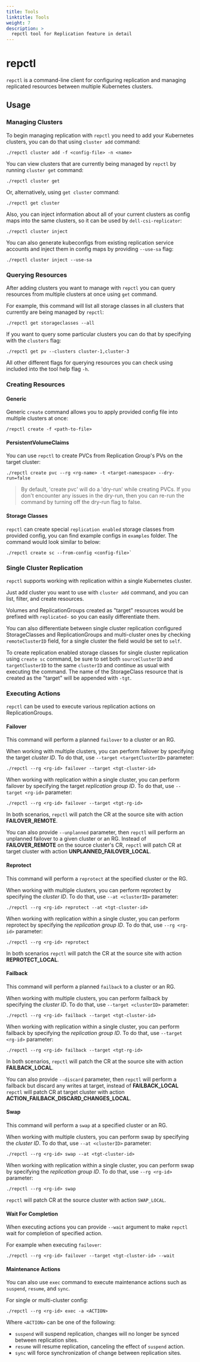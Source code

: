 ```yaml
---
title: Tools
linktitle: Tools
weight: 7
description: >
  repctl tool for Replication feature in detail
---
```

# repctl

`repctl` is a command-line client for configuring replication 
and managing replicated resources between multiple Kubernetes clusters.


## Usage

### Managing Clusters

To begin managing replication with `repctl` you need to add your Kubernetes
clusters, you can do that using `cluster add` command:

```shell
./repctl cluster add -f <config-file> -n <name>
```

You can view clusters that are currently being managed by `repctl`
by running `cluster get` command:

```shell
./repctl cluster get
```

Or, alternatively, using `get cluster` command:

```shell
./repctl get cluster
```


Also, you can inject information about all of your current clusters as
config maps into the same clusters, so it can be used by `dell-csi-replicator`:

```shell 
./repctl cluster inject
```

You can also generate kubeconfigs from existing replication service accounts and inject them in config maps by providing `--use-sa` flag:

```shell
./repctl cluster inject --use-sa
```

### Querying Resources

After adding clusters you want to manage with `repctl` you can query
resources from multiple clusters at once using `get` command. 

For example, this command will list all storage classes in all clusters
that currently are being managed by `repctl`:

```shell
./repctl get storageclasses --all
```

If you want to query some particular clusters you can do that by specifying with the 
`clusters` flag:

```shell
./repctl get pv --clusters cluster-1,cluster-3
```

All other different flags for querying resources you can check using
included into the tool help flag `-h`.

### Creating Resources

#### Generic
Generic `create` command allows you to apply provided config file into 
multiple clusters at once:

```shell
/repctl create -f <path-to-file>
```

#### PersistentVolumeClaims
You can use `repctl` to create PVCs from Replication Group's PVs 
on the target cluster:

```shell
./repctl create pvc --rg <rg-name> -t <target-namespace> --dry-run=false
```

> By default, 'create pvc' will do a 'dry-run' while creating PVCs.
If you don't encounter any issues in the dry-run, then you can
re-run the command by turning off the dry-run flag to false.

#### Storage Classes
`repctl` can create special `replication enabled` storage classes from
provided config, you can find example configs in `examples` folder. The command would look similar to below:

```shell
./repctl create sc --from-config <config-file>`
```

### Single Cluster Replication
`repctl` supports working with replication within a single Kubernetes cluster. 

Just add cluster you want to use with `cluster add` command, and you can list, filter, and create resources. 

Volumes and ReplicationGroups created as "target" resources would be prefixed with `replicated-` 
so you can easily differentiate them. 

You can also differentiate between single cluster replication configured StorageClasses and ReplicationGroups and multi-cluster ones 
by checking `remoteClusterID` field, for a single cluster the field would be set to `self`.

To create replication enabled storage classes for single cluster replication using `create sc` command,
be sure to set both `sourceClusterID` and `targetClusterID` to the same `clusterID` and continue as usual with executing the command.
The name of the StorageClass resource that is created as the "target" will be appended with `-tgt`. 

### Executing Actions
`repctl` can be used to execute various replication actions on ReplicationGroups. 

#### Failover

This command will perform a planned `failover` to a cluster or an RG.

When working with multiple clusters, you can perform failover by specifying the target _cluster ID_. To do that, use `--target <targetClusterID>` parameter:

```shell
./repctl --rg <rg-id> failover --target <tgt-cluster-id>
```

When working with replication within a single cluster, you can perform failover by specifying the target _replication group ID_. To do that, use `--target <rg-id>` parameter:

```shell
./repctl --rg <rg-id> failover --target <tgt-rg-id>
```

In both scenarios, `repctl` will patch the CR at the source site with action **FAILOVER_REMOTE**.

You can also provide `--unplanned` parameter, then `repctl` will perform an unplanned failover to a given cluster or an RG. Instead of **FAILOVER_REMOTE** on the source cluster's CR, `repctl` will patch CR at target cluster with action **UNPLANNED_FAILOVER_LOCAL**.

#### Reprotect

This command will perform a `reprotect` at the specified cluster or the RG.

When working with multiple clusters, you can perform reprotect by specifying the _cluster ID_. To do that, use `--at <clusterID>` parameter:

```shell
./repctl --rg <rg-id> reprotect --at <tgt-cluster-id>
```

When working with replication within a single cluster, you can perform reprotect by specifying the _replication group ID_. To do that, use `--rg <rg-id>` parameter:

```shell
./repctl --rg <rg-id> reprotect 
```

In both scenarios `repctl` will patch the CR at the source site with action **REPROTECT_LOCAL**.

#### Failback

This command will perform a planned `failback` to a cluster or an RG.

When working with multiple clusters, you can perform failback by specifying the _cluster ID_. To do that, use `--target <clusterID>` parameter:

```shell
./repctl --rg <rg-id> failback --target <tgt-cluster-id>
```

When working with replication within a single cluster, you can perform failback by specifying the _replication group ID_. To do that, use `--target <rg-id>` parameter:

```shell
./repctl --rg <rg-id> failback --target <tgt-rg-id>
```

In both scenarios, `repctl` will patch the CR at the source site with action **FAILBACK_LOCAL**.

You can also provide `--discard` parameter, then `repctl` will perform a failback but discard any writes at target, instead of **FAILBACK_LOCAL** `repctl` will patch CR at target cluster with action **ACTION_FAILBACK_DISCARD_CHANGES_LOCAL**.

#### Swap

This command will perform a `swap` at a specified cluster or an RG.

When working with multiple clusters, you can perform swap by specifying the _cluster ID_. To do that, use `--at <clusterID>` parameter:

```shell
./repctl --rg <rg-id> swap --at <tgt-cluster-id>
```

When working with replication within a single cluster, you can perform swap by specifying the _replication group ID_. To do that, use `--rg <rg-id>` parameter:

```shell
./repctl --rg <rg-id> swap
```

`repctl` will patch CR at the source cluster with action `SWAP_LOCAL`.


#### Wait For Completion 

When executing actions you can provide `--wait` argument to make `repctl` wait for completion of specified action.

For example when executing `failover`:

```shell
./repctl --rg <rg-id> failover --target <tgt-cluster-id> --wait
```

#### Maintenance Actions

You can also use `exec` command to execute maintenance actions such as `suspend`, `resume`, and `sync`.

For single or multi-cluster config:
```shell
./repctl --rg <rg-id> exec -a <ACTION>
```

Where `<ACTION>` can be one of the following:
* `suspend` will suspend replication, changes will no longer be synced between replication sites.
* `resume` will resume replication, canceling the effect of `suspend` action.
* `sync` will force synchronization of change between replication sites.

